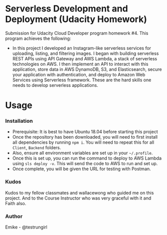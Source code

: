 # Serverless Development and Deployment (Udacity Homework)
Submission for Udacity Cloud Developer program homework #4.
This program achieves the following:
- In this project I developed an Instagram-like serverless services for uploading, listing, and filtering images. I began with building serverless REST APIs using API Gateway and AWS Lambda, a stack of serverless technologies on AWS. I then implement an API to interact with this application, store data in AWS DynamoDB, S3, and Elasticsearch, secure your application with authentication, and deploy to Amazon Web Services using Serverless framework. These are the hard skills one needs to develop serverless applications.

# Usage
### Installation
- Prerequisite: It is best to have Ubuntu 18.04 before starting this project
- Once the repository has been downloaded, you will need to first install all dependencies by running `npm i`. You will need to repeat this for all `Client`, `Backend` folders.
- Also, ensure all environment variables are set up in your `~/.profile`.
- Once this is set up, you can run the command to deploy to AWS Lambda using `sls deploy -v`. This will send the code to AWS to run and set up. 
- Once complete, you will be given the URL for testing with Postman. 

### Kudos
Kudos to my fellow classmates and wallacewong who guided me on this project. And to the Course Instructor who was very graceful with it and Faith also.

### Author
Emike - @testrungirl
